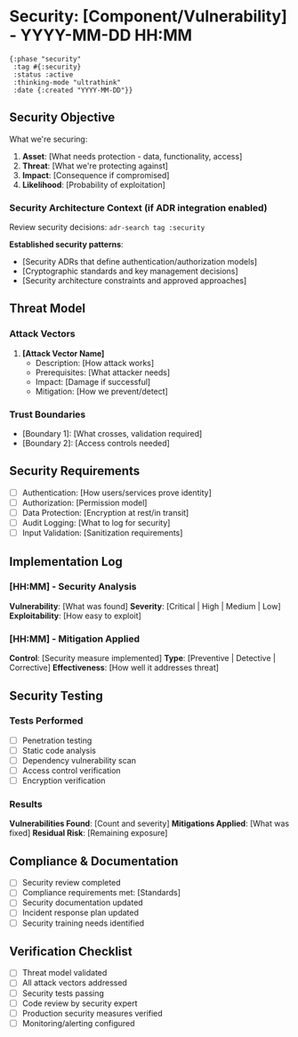 # Security: [Component/Vulnerability] - YYYY-MM-DD HH:MM

```edn :metadata
{:phase "security"
 :tag #{:security}
 :status :active
 :thinking-mode "ultrathink"
 :date {:created "YYYY-MM-DD"}}
```

## Security Objective

What we're securing:

1. **Asset**: [What needs protection - data, functionality, access]
2. **Threat**: [What we're protecting against]
3. **Impact**: [Consequence if compromised]
4. **Likelihood**: [Probability of exploitation]

### Security Architecture Context (if ADR integration enabled)

Review security decisions: `adr-search tag :security`

**Established security patterns**:
- [Security ADRs that define authentication/authorization models]
- [Cryptographic standards and key management decisions]
- [Security architecture constraints and approved approaches]

## Threat Model

### Attack Vectors

1. **[Attack Vector Name]**
   - Description: [How attack works]
   - Prerequisites: [What attacker needs]
   - Impact: [Damage if successful]
   - Mitigation: [How we prevent/detect]

### Trust Boundaries

- [Boundary 1]: [What crosses, validation required]
- [Boundary 2]: [Access controls needed]

## Security Requirements

- [ ] Authentication: [How users/services prove identity]
- [ ] Authorization: [Permission model]
- [ ] Data Protection: [Encryption at rest/in transit]
- [ ] Audit Logging: [What to log for security]
- [ ] Input Validation: [Sanitization requirements]

## Implementation Log

### [HH:MM] - Security Analysis

**Vulnerability**: [What was found]
**Severity**: [Critical | High | Medium | Low]
**Exploitability**: [How easy to exploit]

### [HH:MM] - Mitigation Applied

**Control**: [Security measure implemented]
**Type**: [Preventive | Detective | Corrective]
**Effectiveness**: [How well it addresses threat]

## Security Testing

### Tests Performed

- [ ] Penetration testing
- [ ] Static code analysis
- [ ] Dependency vulnerability scan
- [ ] Access control verification
- [ ] Encryption verification

### Results

**Vulnerabilities Found**: [Count and severity]
**Mitigations Applied**: [What was fixed]
**Residual Risk**: [Remaining exposure]

## Compliance & Documentation

- [ ] Security review completed
- [ ] Compliance requirements met: [Standards]
- [ ] Security documentation updated
- [ ] Incident response plan updated
- [ ] Security training needs identified

## Verification Checklist

- [ ] Threat model validated
- [ ] All attack vectors addressed
- [ ] Security tests passing
- [ ] Code review by security expert
- [ ] Production security measures verified
- [ ] Monitoring/alerting configured
